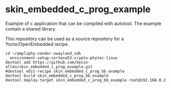 skin_embedded_c_prog_example
==========

Example of c application that can be compiled with autotool. The example contain a shared library.

This repository can be used as a source repository for a Yocto/OpenEmbedded recipe.


```
cd ~/ampliphy-vendor-xwayland_sdk
. environment-setup-cortexa53-crypto-phytec-linux
devtool add https://github.com/kevin-allen/skin_embedded_c_prog_example.git
#devtool edit-recipe skin_embedded_c_prog_bb_example
devtool build skin_embedded_c_prog_bb_example
devtool deploy-target skin_embedded_c_prog_bb_example root@192.168.0.2
